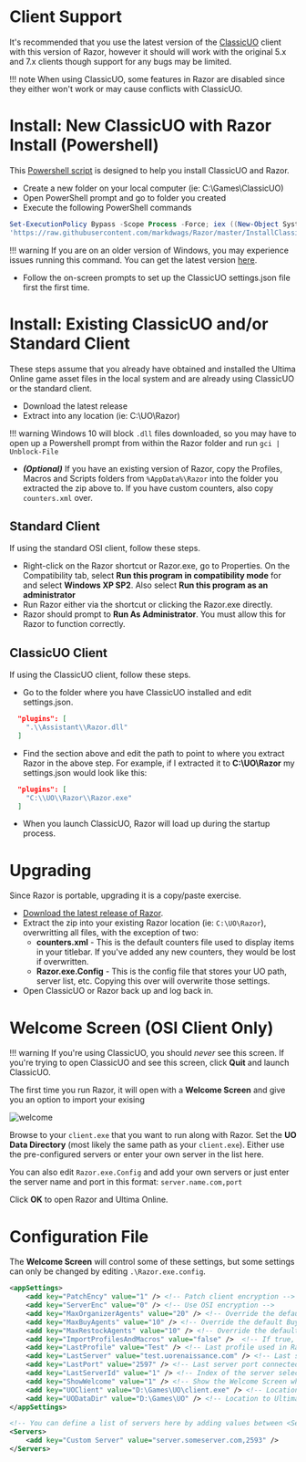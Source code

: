 # Client Support

It's recommended that you use the latest version of the [ClassicUO](https://github.com/andreakarasho/ClassicUO) client with this version of Razor, however it should will work with the original 5.x and 7.x clients though support for any bugs may be limited.

!!! note
    When using ClassicUO, some features in Razor are disabled since they either won't work or may cause conflicts with ClassicUO.

# Install: New ClassicUO with Razor Install (Powershell)

This [Powershell script](https://github.com/markdwags/Razor/blob/master/InstallClassicUOAndRazor-NoDefaults.ps1) is designed to help you install ClassicUO and Razor.

* Create a new folder on your local computer (ie: C:\Games\ClassicUO)
* Open PowerShell prompt and go to folder you created
* Execute the following PowerShell commands

```powershell
Set-ExecutionPolicy Bypass -Scope Process -Force; iex ((New-Object System.Net.WebClient).DownloadString(
'https://raw.githubusercontent.com/markdwags/Razor/master/InstallClassicUOAndRazor-NoDefaults.ps1'))
```

!!! warning 
    If you are on an older version of Windows, you may experience issues running this command.  You can get the latest version [here](https://www.microsoft.com/en-us/download/details.aspx?id=54616).

* Follow the on-screen prompts to set up the ClassicUO settings.json file first the first time.

# Install: Existing ClassicUO and/or Standard Client

These steps assume that you already have obtained and installed the Ultima Online game asset files in the local system and are already using ClassicUO or the standard client.

* Download the latest release
* Extract into any location (ie: C:\UO\Razor)

!!! warning
    Windows 10 will block `.dll` files downloaded, so you may have to open up a Powershell prompt from within the Razor folder and run `gci | Unblock-File`

* ***(Optional)*** If you have an existing version of Razor, copy the Profiles, Macros and Scripts folders from `%AppData%\Razor` into the folder you extracted the zip above to. If you have custom counters, also copy `counters.xml` over.

## Standard Client

If using the standard OSI client, follow these steps.

* Right-click on the Razor shortcut or Razor.exe, go to Properties. On the Compatibility tab, select **Run this program in compatibility mode** for and select **Windows XP SP2**. Also select **Run this program as an administrator**
* Run Razor either via the shortcut or clicking the Razor.exe directly.
* Razor should prompt to **Run As Administrator**. You must allow this for Razor to function correctly.

## ClassicUO Client

If using the ClassicUO client, follow these steps.

* Go to the folder where you have ClassicUO installed and edit settings.json.

```json
  "plugins": [
    ".\\Assistant\\Razor.dll"
  ]
```

* Find the section above and edit the path to point to where you extract Razor in the above step. For example, if I extracted it to **C:\UO\Razor** my settings.json would look like this:

```json
  "plugins": [
    "C:\\UO\\Razor\\Razor.exe"
  ]
```

* When you launch ClassicUO, Razor will load up during the startup process.

# Upgrading

Since Razor is portable, upgrading it is a copy/paste exercise.

* [Download the latest release of Razor](../download).
* Extract the zip into your existing Razor location (ie: `C:\UO\Razor`), overwritting all files, with the exception of two:
    * **counters.xml** - This is the default counters file used to display items in your titlebar. If you've added any new counters, they would be lost if overwritten.
    * **Razor.exe.Config** - This is the config file that stores your UO path, server list, etc. Copying this over will overwrite those settings.
* Open ClassicUO or Razor back up and log back in.

# Welcome Screen (OSI Client Only)

!!! warning
    If you're using ClassicUO, you should *never* see this screen. If you're trying to open ClassicUO and see this screen, click **Quit** and launch ClassicUO.

The first time you run Razor, it will open with a **Welcome Screen** and give you an option to import your exising

![welcome](../images/welcome.png)

Browse to your `client.exe` that you want to run along with Razor. Set the **UO Data Directory** (most likely the same path as your `client.exe`). Either use the pre-configured servers or enter your own server in the list here.

You can also edit `Razor.exe.Config` and add your own servers or just enter the server name and port in this format: `server.name.com,port`

Click **OK** to open Razor and Ultima Online.

# Configuration File

The **Welcome Screen** will control some of these settings, but some settings can only be changed by editing `.\Razor.exe.config`.

```xml
<appSettings>
    <add key="PatchEncy" value="1" /> <!-- Patch client encryption -->
    <add key="ServerEnc" value="0" /> <!-- Use OSI encryption -->
    <add key="MaxOrganizerAgents" value="20" /> <!-- Override the default Organizer agent count -->
    <add key="MaxBuyAgents" value="10" /> <!-- Override the default Buy agent count -->
    <add key="MaxRestockAgents" value="10" /> <!-- Override the default Restock agent count -->
    <add key="ImportProfilesAndMacros" value="false" />  <!-- If true, will import macros and profiles from %AppData%\Razor -->
    <add key="LastProfile" value="Test" /> <!-- Last profile used in Razor -->
    <add key="LastServer" value="test.uorenaissance.com" /> <!-- Last server connected to in Razor -->
    <add key="LastPort" value="2597" /> <!-- Last server port connected to in Razor -->
    <add key="LastServerId" value="1" /> <!-- Index of the server selected in the dropdown -->
    <add key="ShowWelcome" value="1" /> <!-- Show the Welcome Screen when loading Razor -->
    <add key="UOClient" value="D:\Games\UO\client.exe" /> <!-- Location to Ultima Online client -->
    <add key="UODataDir" value="D:\Games\UO" /> <!-- Location to Ultima Online data directory -->
</appSettings>

<!-- You can define a list of servers here by adding values between <Servers></Servers> -->
<Servers>
    <add key="Custom Server" value="server.someserver.com,2593" />
</Servers>
```